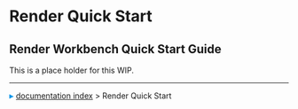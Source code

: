# Render Quick Start
## Render Workbench Quick Start Guide 

This is a place holder for this WIP.



---
![](images/Right_arrow.png) [documentation index](../README.md) > Render Quick Start
